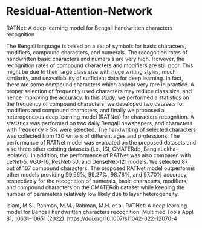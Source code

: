 # Residual-Attention-Network

RATNet: A deep learning model for Bengali handwritten characters recognition

The Bengali language is based on a set of symbols for basic characters, modifiers, compound characters, and numerals. The recognition rates of handwritten basic characters and numerals are very high. However, the recognition rates of compound characters and modifiers are still poor. This might be due to their large class size with huge writing styles, much similarity, and unavailability of sufficient data for deep learning. In fact, there are some compound characters which appear very rare in practice. A proper selection of frequently used characters may reduce class size, and hence improving the accuracy. In this study, we performed a statistics on the frequency of compound characters, we developed two datasets for modifiers and compound characters, and finally we proposed a heterogeneous deep learning model (RATNet) for characters recognition. A statistics was performed on two daily Bengali newspapers, and characters with frequency ≥ 5% were selected. The handwriting of selected characters was collected from 130 writers of different ages and professions. The performance of RATNet model was evaluated on the proposed datasets and also three other existing datasets (i.e., ISI, CMATERdb, BanglaLekha-Isolated). In addition, the performance of RATNet was also compared with LeNet-5, VGG-16, ResNet-50, and DenseNet-121 models. We selected 87 out of 107 compound characters. The proposed RATNet model outperforms other models providing 99.66%, 99.27%, 98.78%, and 97.70% accuracy, respectively for the recognition of numerals, basic characters, modifiers, and compound characters on the CMATERdb dataset while keeping the number of parameters relatively low likely due to layer heterogeneity.

Islam, M.S., Rahman, M.M., Rahman, M.H. et al. RATNet: A deep learning model for Bengali handwritten characters recognition. Multimed Tools Appl 81, 10631–10651 (2022). https://doi.org/10.1007/s11042-022-12070-4



